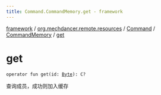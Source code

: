 ```yaml
---
title: Command.CommandMemory.get - framework
---
```


[framework](../../../index.html) / [org.mechdancer.remote.resources](../../index.html) / [Command](../index.html) / [CommandMemory](index.html) / [get](./get.html)

# get

`operator fun get(id: `[`Byte`](https://kotlinlang.org/api/latest/jvm/stdlib/kotlin/-byte/index.html)`): C?`

查询成员，成功则加入缓存

